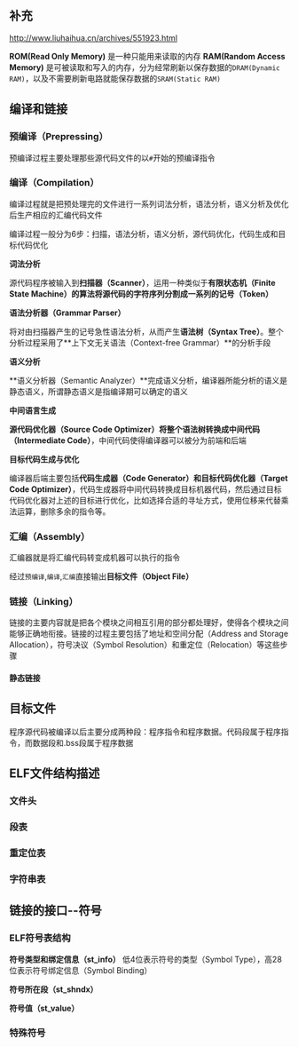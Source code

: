 ## 补充
http://www.liuhaihua.cn/archives/551923.html

**ROM(Read Only Memory)** 是一种只能用来读取的内存
**RAM(Random Access Memory)** 是可被读取和写入的内存，分为经常刷新以保存数据的`DRAM(Dynamic RAM)`，以及不需要刷新电路就能保存数据的`SRAM(Static RAM)`


## 编译和链接
### 预编译（Prepressing）
预编译过程主要处理那些源代码文件的以`#`开始的预编译指令

### 编译（Compilation）
编译过程就是把预处理完的文件进行一系列词法分析，语法分析，语义分析及优化后生产相应的汇编代码文件

编译过程一般分为6步：扫描，语法分析，语义分析，源代码优化，代码生成和目标代码优化

**词法分析**

源代码程序被输入到**扫描器（Scanner）**，运用一种类似于**有限状态机（Finite State Machine）**的算法将源代码的字符序列分割成一系列的**记号（Token）**

**语法分析器（Grammar Parser）**

将对由扫描器产生的记号急性语法分析，从而产生**语法树（Syntax Tree）**。整个分析过程采用了**上下文无关语法（Context-free Grammar）**的分析手段


**语义分析**

**语义分析器（Semantic Analyzer）**完成语义分析，编译器所能分析的语义是静态语义，所谓静态语义是指编译期可以确定的语义

**中间语言生成**

**源代码优化器（Source Code Optimizer）**将整个语法树转换成**中间代码（Intermediate Code）**，中间代码使得编译器可以被分为前端和后端

**目标代码生成与优化**

编译器后端主要包括**代码生成器（Code Generator）**和**目标代码优化器（Target Code Optimizer）**，代码生成器将中间代码转换成目标机器代码，然后通过目标代码优化器对上述的目标进行优化，比如选择合适的寻址方式，使用位移来代替乘法运算，删除多余的指令等。


### 汇编（Assembly）
汇编器就是将汇编代码转变成机器可以执行的指令

经过`预编译`,`编译`,`汇编`直接输出**目标文件（Object File）**

### 链接（Linking）
链接的主要内容就是把各个模块之间相互引用的部分都处理好，使得各个模块之间能够正确地衔接。链接的过程主要包括了地址和空间分配（Address and Storage Allocation），符号决议（Symbol Resolution）和重定位（Relocation）等这些步骤

#### 静态链接

## 目标文件
程序源代码被编译以后主要分成两种段：程序指令和程序数据。代码段属于程序指令，而数据段和.bss段属于程序数据


## ELF文件结构描述
### 文件头

### 段表

### 重定位表

### 字符串表

## 链接的接口--符号

### ELF符号表结构
**符号类型和绑定信息（st_info）** 低4位表示符号的类型（Symbol Type），高28位表示符号绑定信息（Symbol Binding）

**符号所在段（st_shndx）**

**符号值（st_value）**

### 特殊符号


